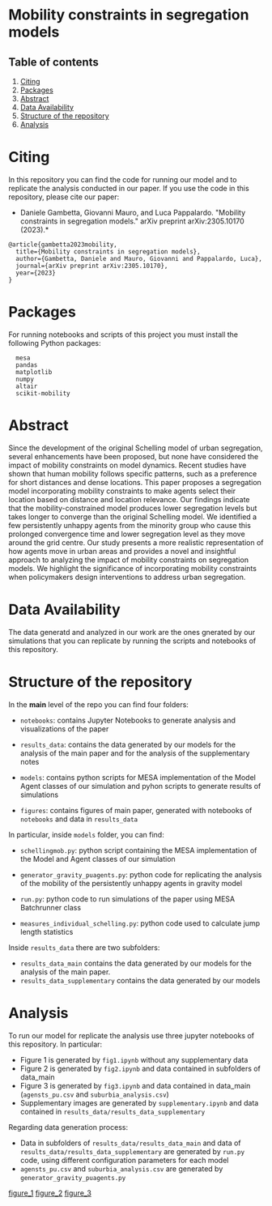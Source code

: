 # Mobility constraints in segregation models
## Table of contents
1. [Citing](#citing)
2. [Packages](#packages)
3. [Abstract](#abstract)
4. [Data Availability](#data-availability)
5. [Structure of the repository](#structure-of-the-repository)
6. [Analysis](#analysis)

# Citing
In this repository you can find the code for running our model and to replicate the analysis conducted in our paper.
If you use the code in this repository, please cite our paper:

* Daniele Gambetta, Giovanni Mauro, and Luca Pappalardo. "Mobility constraints in segregation models." 
arXiv preprint arXiv:2305.10170 (2023).*

```
@article{gambetta2023mobility,
  title={Mobility constraints in segregation models},
  author={Gambetta, Daniele and Mauro, Giovanni and Pappalardo, Luca},
  journal={arXiv preprint arXiv:2305.10170},
  year={2023}
}
```
# Packages
For running notebooks and scripts of this project you must install the following Python packages:
```
  mesa
  pandas
  matplotlib
  numpy
  altair
  scikit-mobility
```

# Abstract
Since the development of the original Schelling model of urban segregation, several enhancements have been proposed, but none have considered the impact of mobility constraints on model dynamics. 
Recent studies have shown that human mobility follows specific patterns, such as a preference for short distances and dense locations. This paper proposes a segregation model incorporating mobility constraints to make agents select their location based on distance and location relevance.
Our findings indicate that the mobility-constrained model produces lower segregation levels but takes longer to converge than the original Schelling model. 
We identified a few persistently unhappy agents from the minority group who cause this prolonged convergence time and lower segregation level as they move around the grid centre. 
Our study presents a more realistic representation of how agents move in urban areas and provides a novel and insightful approach to analyzing the impact of mobility constraints on segregation models. 
We highlight the significance of incorporating mobility constraints when policymakers design interventions to address urban segregation.


# Data Availability
The data generatd and analyzed in our work are the ones gnerated by our simulations that you can replicate by running the scripts and notebooks of this repository.


# Structure of the repository
In the **main** level of the repo you can find four folders:

- ```notebooks```: contains Jupyter Notebooks to generate analysis and visualizations of the paper

- ```results_data```: contains the data generated by our models for the analysis of the main paper and for the analysis of the supplementary notes

- ```models```: contains python scripts for MESA implementation of the Model Agent classes of our simulation and pyhon scripts to generate results of simulations

- ```figures```: contains figures of main paper, generated with notebooks of ```notebooks``` and data in ```results_data```

In particular, inside ```models``` folder, you can find:

- ```schellingmob.py```: python script containing the MESA implementation of the Model and Agent classes of our simulation

- ```generator_gravity_puagents.py```: python code for replicating the analysis of the mobility of the persistently unhappy agents in gravity model

- ```run.py```: python code to run simulations of the paper using MESA Batchrunner class

- ```measures_individual_schelling.py```: python code used to calculate jump length statistics 

Inside ```results_data``` there are two subfolders:

- ```results_data_main``` contains the data generated by our models for the analysis of the main paper.
- ```results_data_supplementary``` contains the data generated by our models 


# Analysis

To run our model for replicate the analysis use three jupyter notebooks of this repository.
In particular: 
- Figure 1 is generated by ```fig1.ipynb``` without any supplementary data
- Figure 2 is generated by ```fig2.ipynb``` and data contained in subfolders of data_main
- Figure 3 is generated by ```fig3.ipynb``` and data contained in data_main (```agensts_pu.csv``` and ```suburbia_analysis.csv```)
- Supplementary images are generated by ```supplementary.ipynb``` and data contained in ```results_data/results_data_supplementary```

Regarding data generation process:
- Data in subfolders of ```results_data/results_data_main``` and data of ```results_data/results_data_supplementary``` are generated by ```run.py ```code, using different configuration parameters for each model
- ```agensts_pu.csv``` and ```suburbia_analysis.csv``` are generated by ```generator_gravity_puagents.py```


[figure_1](https://github.com/dgambit/mobility_schelling/blob/main/figures/figure1.pdf)
[figure_2](https://github.com/dgambit/mobility_schelling/blob/main/figures/figure2.pdf)
[figure_3](https://github.com/dgambit/mobility_schelling/blob/main/figures/figure3.pdf)



